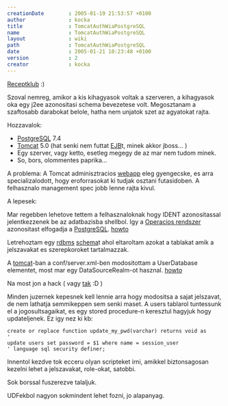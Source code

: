 ```yaml
---
creationDate        : 2005-01-19 21:53:57 +0100 
author              : kocka 
title               : TomcatAuthWiaPostgreSQL 
name                : TomcatAuthWiaPostgreSQL 
layout              : wiki 
path                : TomcatAuthWiaPostgreSQL 
date                : 2005-01-21 10:23:48 +0100 
version             : 2 
creator             : kocka 
---
```

[Receptklub](Missing.html) :)

Szoval nemreg, amikor a kis kihagyasok voltak a szerveren, a kihagyasok oka egy j2ee azonositasi schema bevezetese volt. Megosztanam a szaftosabb darabokat belole, hatha nem unjatok szet az agyatokat rajta.

Hozzavalok: 

*   [PostgreSQL](PostgreSQL.html) 7.4
*   [Tomcat](tomcat.html) 5.0 (hat senki nem futtat [EJB](EJB.html)t, minek akkor jboss... )
*   Egy szerver, vagy ketto, esetleg megegy de az mar nem tudom minek.
*   So, bors, olommentes paprika...

A problema: A Tomcat adminisztracios [webapp](webapp.html) eleg gyengecske, es arra specializalodott, hogy eroforrasokat ki tudjak osztani futasidoben. A felhasznalo management spec jobb lenne rajta kivul.

A lepesek:

Mar regebben lehetove tettem a felhasznaloknak hogy IDENT azonositassal jelentkezzenek be az adatbazisba shellbol. Igy a [Operacios rendszer](Operacios%20rendszer.html) azonositast elfogadja a [PostgreSQL](PostgreSQL.html). [howto](http://www.postgresql.org/docs/7.4/static/client-authentication.html)

Letrehoztam egy [rdbms](RDBMS.html) [schema](Missing.html)t ahol eltaroltam azokat a tablakat amik a jelszavakat es szerepkoroket tartalmazzak.

A [tomcat](tomcat.html)-ban a conf/server.xml-ben modositottam a UserDatabase elementet, most mar egy DataSourceRealm-ot hasznal. [howto](http://jakarta.apache.org/tomcat/tomcat-5.0-doc/realm-howto.html)

Na most jon a hack ( vagy [tak](tak.html) :D )

Minden juzernek kepesnek kell lennie arra hogy modositsa a sajat jelszavat, de nem lathatja semmikeppen sem senki maset. A users tablarol tuntessunk el a jogosultsagaikat, es egy stored procedure-n keresztul hagyjuk hogy updateljenek. Ez igy nez ki kb:
```
create or replace function update_my_pwd(varchar) returns void as 
'
update users set password = $1 where name = session_user
' language sql security definer;
```

Innentol kezdve tok ecceru olyan scripteket irni, amikkel biztonsagosan kezelni lehet a jelszavakat, role-okat, satobbi.

Sok borssal fuszerezve talaljuk.

UDFekbol nagyon sokmindent lehet fozni, jo alapanyag.
